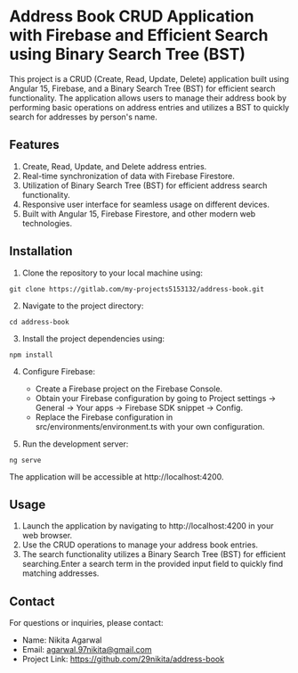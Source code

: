 # Address Book CRUD Application with Firebase and Efficient Search using Binary Search Tree (BST)

This project is a CRUD (Create, Read, Update, Delete) application built using Angular 15, Firebase, and a Binary Search Tree (BST) for efficient search functionality. The application allows users to manage their address book by performing basic operations on address entries and utilizes a BST to quickly search for addresses by person's name.

## Features

1. Create, Read, Update, and Delete address entries.
2. Real-time synchronization of data with Firebase Firestore.
3. Utilization of Binary Search Tree (BST) for efficient address search functionality.
4. Responsive user interface for seamless usage on different devices.
5. Built with Angular 15, Firebase Firestore, and other modern web technologies.

## Installation

1. Clone the repository to your local machine using:
```
git clone https://gitlab.com/my-projects5153132/address-book.git
``` 

2. Navigate to the project directory:
```
cd address-book
```

3. Install the project dependencies using:
```
npm install
```

4. Configure Firebase:
    - Create a Firebase project on the Firebase Console.
    - Obtain your Firebase configuration by going to Project settings -> General -> Your apps -> Firebase SDK snippet -> Config.
    - Replace the Firebase configuration in src/environments/environment.ts with your own configuration.

5. Run the development server:
```
ng serve
```
The application will be accessible at http://localhost:4200.

## Usage

1. Launch the application by navigating to http://localhost:4200 in your web browser.
2. Use the CRUD operations to manage your address book entries.
3. The search functionality utilizes a Binary Search Tree (BST) for efficient searching.Enter a search term in the provided input field to quickly find matching addresses.

## Contact
For questions or inquiries, please contact:

- Name: Nikita Agarwal
- Email: agarwal.97nikita@gmail.com
- Project Link: https://github.com/29nikita/address-book


